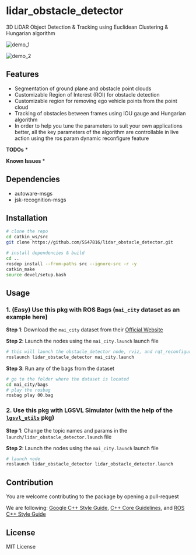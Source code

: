 # lidar_obstacle_detector

3D LiDAR Object Detection &amp; Tracking using Euclidean Clustering &amp; Hungarian algorithm

![demo_1](media/demo_1.gif)

![demo_2](media/demo_2.gif)

## Features
* Segmentation of ground plane and obstacle point clouds
* Customizable Region of Interest (ROI) for obstacle detection
* Customizable region for removing ego vehicle points from the point cloud
* Tracking of obstacles between frames using IOU gauge and Hungarian algorithm
* In order to help you tune the parameters to suit your own applications better, all the key parameters of the algorithm are controllable in live action using the ros param dynamic reconfigure feature

**TODOs**
* 

**Known Issues**
*

## Dependencies
* autoware-msgs
* jsk-recognition-msgs

## Installation
```bash
# clone the repo
cd catkin_ws/src
git clone https://github.com/SS47816/lidar_obstacle_detector.git

# install dependencies & build 
cd ..
rosdep install --from-paths src --ignore-src -r -y
catkin_make
source devel/setup.bash
```

## Usage

### 1. (Easy) Use this pkg with ROS Bags (`mai_city` dataset as an example here)

**Step 1**: Download the `mai_city` dataset from their [Official Website](https://www.ipb.uni-bonn.de/data/mai-city-dataset/)

**Step 2**: Launch the nodes using the `mai_city.launch` launch file
```bash
# this will launch the obstacle_detector node, rviz, and rqt_reconfigure GUI together
roslaunch lidar_obstacle_detector mai_city.launch
```

**Step 3**: Run any of the bags from the dataset
```bash
# go to the folder where the dataset is located
cd mai_city/bags
# play the rosbag
rosbag play 00.bag
```

### 2. Use this pkg with LGSVL Simulator (with the help of the [`lgsvl_utils`](https://github.com/SS47816/lgsvl_utils) pkg)

**Step 1**: Change the topic names and params in the `launch/lidar_obstacle_detector.launch` file

**Step 2**: Launch the nodes using the `mai_city.launch` launch file
```bash
# launch node
roslaunch lidar_obstacle_detector lidar_obstacle_detector.launch 
```

## Contribution
You are welcome contributing to the package by opening a pull-request

We are following: 
[Google C++ Style Guide](https://google.github.io/styleguide/cppguide.html), 
[C++ Core Guidelines](https://isocpp.github.io/CppCoreGuidelines/CppCoreGuidelines#main), 
and [ROS C++ Style Guide](http://wiki.ros.org/CppStyleGuide)

## License
MIT License